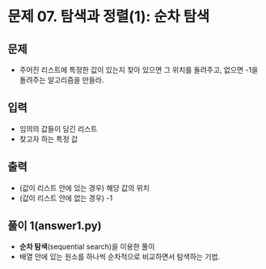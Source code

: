 # 문제 07. 탐색과 정렬(1): 순차 탐색

## 문제
- 주어진 리스트에 특정한 값이 있는지 찾아 있으면 그 위치를 돌려주고, 없으면 -1을 돌려주는 알고리즘을 만들라.

## 입력
- 임의의 값들이 담긴 리스트
- 찾고자 하는 특정 값

## 출력
- (값이 리스트 안에 있는 경우) 해당 값의 위치
- (값이 리스트 안에 없는 경우) -1


## 풀이 1(answer1.py)
- __순차 탐색__(sequential search)을 이용한 풀이
- 배열 안에 있는 원소를 하나씩 순차적으로 비교하면서 탐색하는 기법.